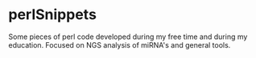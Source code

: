 perlSnippets
============

Some pieces of perl code developed during my free time and during my education. Focused on NGS analysis of miRNA's and general tools.

